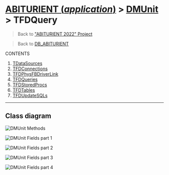 # [ABITURIENT (*application*)](../app_abiturient_2022.md) > [DMUnit](../DMUnit.md) > TFDQuery

> Back to ["ABITURIENT 2022" Project](/README.md)

> Back to [DB_ABITURIENT](../../db/db_abiturient_2022.md)

CONTENTS

1. [TDataSources][cont_1]
2. [TFDConnections][cont_2]
3. [TFDPhysFBDriverLink][cont_3]
4. [TFDQueries][cont_4]
5. [TFDStoredProcs][cont_5]
6. [TFDTables][cont_6]
7. [TFDUpdateSQLs][cont_7]

[cont_1]: TDataSource/TDataSources.md
[cont_2]: TFDConnection/TFDConnection.md
[cont_3]: TFDPhysFBDriverLink/TFDPhysFBDriverLink.md
[cont_4]: TFDQuery/TDFQuery.md
[cont_5]: TFDStoredProc/TFDStoredProc.md
[cont_6]: TFDTable/TFDTable.md
[cont_7]: TFDUpdateSQL/TFDUpdateSQL.md

---

## Class diagram

![DMUnit Methods](/res/read/diagrams/compiled_diagrams/classes/svg/class_DMUnit.svg)

![DMUnit Fields part 1](/res/read/diagrams/compiled_diagrams/classes/svg/class_DMUnit_all_fields1.svg)

![DMUnit Fields part 2](/res/read/diagrams/compiled_diagrams/classes/svg/class_DMUnit_all_fields2.svg)

![DMUnit Fields part 3](/res/read/diagrams/compiled_diagrams/classes/svg/class_DMUnit_all_fields3.svg)

![DMUnit Fields part 4](/res/read/diagrams/compiled_diagrams/classes/svg/class_DMUnit_all_fields4.svg)